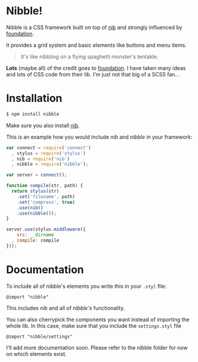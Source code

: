 # Nibble!

Nibble is a CSS framework built on top of [nib] and strongly influenced by
[foundation](http://foundation.zurb.com).

It provides a grid system and basic elements like buttons and menu items.

> It's like nibbling on a flying spaghetti monster's tentakle.

**Lots** (maybe all) of the credit goes to
[foundation](http://foundation.zurb.com). I have taken many ideas and lots of
CSS code from their lib. I'm just not that big of a SCSS fan...


# Installation

```bash
$ npm install nibble
```

Make sure you also install [nib].

This is an example how you would include *nib* and *nibble* in your framework:

```javascript
var connect = require('connect')
  , stylus = require('stylus')
  , nib = require('nib')
  , nibble = require('nibble');

var server = connect();

function compile(str, path) {
  return stylus(str)
    .set('filename', path)
    .set('compress', true)
    .use(nib()
    .use(nibble());
}

server.use(stylus.middleware({
    src: __dirname
  , compile: compile
}));
```


# Documentation

To include all of nibble's elements you write this in your `.styl` file:

```stylus
@import "nibble"
```

This includes *nib* and all of *nibble's* functionality.

You can also cherrypick the components you want instead of importing the whole lib.
In this case, make sure that you include the `settings.styl` file

```stylus
@import "nibble/settings"
```

I'll add more documentation soon. Please refer to the nibble folder for now on
which elements exist.



[nib]: http://visionmedia.github.com/nib/